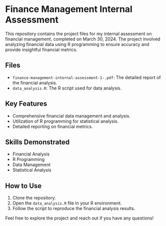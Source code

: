 # Finance Management Internal Assessment

This repository contains the project files for my internal assessment on financial management, completed on March 30, 2024. The project involved analyzing financial data using R programming to ensure accuracy and provide insightful financial metrics.

## Files
- `finance-management-internal-assessment-1-.pdf`: The detailed report of the financial analysis.
- `data_analysis.R`: The R script used for data analysis.

## Key Features
- Comprehensive financial data management and analysis.
- Utilization of R programming for statistical analysis.
- Detailed reporting on financial metrics.

## Skills Demonstrated
- Financial Analysis
- R Programming
- Data Management
- Statistical Analysis

## How to Use
1. Clone the repository.
2. Open the `data_analysis.R` file in your R environment.
3. Follow the script to reproduce the financial analysis results.

Feel free to explore the project and reach out if you have any questions!
